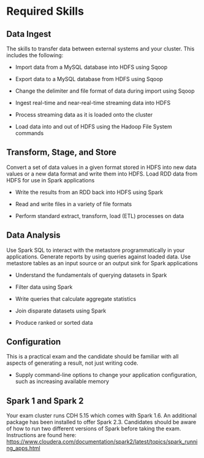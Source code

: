 # Required Skills
## Data Ingest
The skills to transfer data between external systems and your cluster. This includes the following:

- Import data from a MySQL database into HDFS using Sqoop

- Export data to a MySQL database from HDFS using Sqoop

- Change the delimiter and file format of data during import using Sqoop

- Ingest real-time and near-real-time streaming data into HDFS

- Process streaming data as it is loaded onto the cluster

- Load data into and out of HDFS using the Hadoop File System commands

## Transform, Stage, and Store
Convert a set of data values in a given format stored in HDFS into new data values or a new data format and write them into HDFS.
Load RDD data from HDFS for use in Spark applications

- Write the results from an RDD back into HDFS using Spark

- Read and write files in a variety of file formats

- Perform standard extract, transform, load (ETL) processes on data


## Data Analysis
Use Spark SQL to interact with the metastore programmatically in your applications. Generate reports by using queries against loaded data.
Use metastore tables as an input source or an output sink for Spark applications

- Understand the fundamentals of querying datasets in Spark

- Filter data using Spark

- Write queries that calculate aggregate statistics

- Join disparate datasets using Spark

- Produce ranked or sorted data

## Configuration
This is a practical exam and the candidate should be familiar with all aspects of generating a result, not just writing code.

- Supply command-line options to change your application configuration, such as increasing available memory

## Spark 1 and Spark 2
Your exam cluster runs CDH 5.15 which comes with Spark 1.6. An additional package has been installed to offer Spark 2.3. Candidates should be aware of how to run two different versions of Spark before taking the exam. Instructions are found here: https://www.cloudera.com/documentation/spark2/latest/topics/spark_running_apps.html
